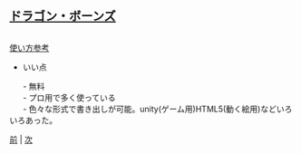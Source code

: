 ## [ドラゴン・ボーンズ](http://dragonbones.com/en/index.html)

![]()

[使い方参考](http://dragonbones.effecthub.com/DBGettingStarted_V2.0_ja.html)

- いい点

       - 無料  
       - プロ用で多く使っている  
       - 色々な形式で書き出しが可能。unity(ゲーム用)HTML5(動く絵用)などいろいろあった。  

[前](https://github.com/175B005/weekreport2) | [次](https://github.com/175B005/weekreport4)
